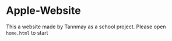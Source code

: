 # Apple-Website
This a website made by Tannmay as a school project. Please open `home.html` to start
